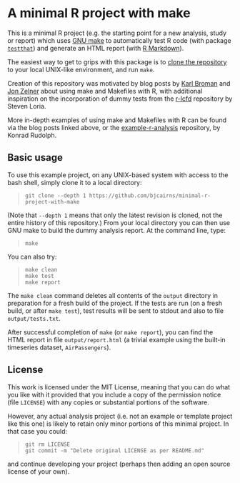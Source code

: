 # A minimal R project with make

This is a minimal R project (e.g. the starting point for a new analysis, study or report) which uses [GNU make](https://www.gnu.org/software/make/) to automatically test R code (with package [`testthat`](https://github.com/hadley/testthat)) and generate an HTML report (with [R Markdown](http://rmarkdown.rstudio.com/)).

The easiest way to get to grips with this package is to [clone the repository](https://help.github.com/articles/cloning-a-repository/#platform-linux) to your local UNIX-like environment, and run `make`.

Creation of this repository was motivated by blog posts by [Karl Broman](http://kbroman.org/minimal_make/) and [Jon Zelner](http://www.jonzelner.net/statistics/make/reproducibility/2016/06/01/makefiles/) about using make and Makefiles with R, with additional inspiration on the incorporation of dummy tests from the [r-lcfd](https://github.com/sloria/r-lcfd) repository by Steven Loria.

More in-depth examples of using make and Makefiles with R can be found via the blog posts linked above, or the [example-r-analysis](https://github.com/klmr/example-r-analysis) repository, by Konrad Rudolph.

## Basic usage

To use this example project, on any UNIX-based system with access to the bash shell, simply clone it to a local directory:

>`git clone --depth 1 https://github.com/bjcairns/minimal-r-project-with-make`

(Note that `--depth 1` means that only the latest revision is cloned, not the entire history of this repository.) From your local directory you can then use GNU make to build the dummy analysis report. At the command line, type:

>`make`

You can also try:

>`make clean`  
>`make test`  
>`make report`

The `make clean` command deletes all contents of the `output` directory in preparation for a fresh build of the project. If the tests are run (on a fresh build, or after `make test`), test results will be sent to stdout and also to file `output/tests.txt`.
 
After successful completion of `make` (or `make report`), you can find the HTML report in file `output/report.html` (a trivial example using the built-in timeseries dataset, `AirPassengers`). 

## License

This work is licensed under the MIT License, meaning that you can do what you like with it provided that you include a copy of the permission notice (file `LICENSE`) with any copies or substantial portions of the software.

However, any actual analysis project (i.e. not an example or template project like this one) is likely to retain only minor portions of this minimal project. In that case you could:

>`git rm LICENSE`  
>`git commit -m "Delete original LICENSE as per README.md"`

and continue developing your project (perhaps then adding an open source license of your own).
